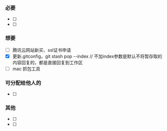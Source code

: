 ### 必要

- [ ] 
- [ ] 

### 想要

- [ ] 腾讯云网站新买、ssl证书申请
- [x] 更新.gitconfig，git stash pop --index // 不加index参数是默认不将暂存取的内容回复的，都是直接回复到工作区
- [ ] mac 抓包工具

### 可分配给他人的

- [ ] 

### 其他

- [ ] 
- [ ] 


